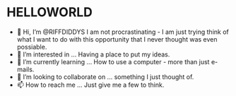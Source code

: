# HELLOWORLD
- 👋 Hi, I’m @RIFFDIDDYS  I am not procrastinating - I am just trying think of what I want to do with this opportunity that I never thought was even possiable.
- 👀 I’m interested in ... Having a place to put my ideas.
- 🌱 I’m currently learning ... How to use a computer - more than just e-mails.
- 💞️ I’m looking to collaborate on ... something I just thought of.
- 📫 How to reach me ... Just give me a few to think.  
